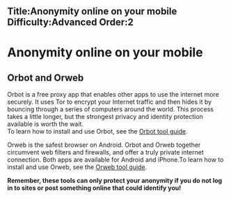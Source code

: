 Title:Anonymity online on your mobile
Difficulty:Advanced
Order:2
---
<h1>Anonymity online on your mobile</h1><h2>Orbot and Orweb</h2><p>Orbot is a free proxy app that enables other apps to use the internet more securely. It uses Tor to encrypt your Internet traffic and then hides it by bouncing through a series of computers around the world. This process takes a little longer, but the strongest privacy and identity protection available is worth the wait.<br>To learn how to install and use Orbot, see the <a href="umbrella://lesson/orbot-&-orweb">Orbot tool guide</a>. </p><p>Orweb is the safest browser on Android. Orbot and Orweb together circumvent web filters and firewalls, and offer a truly private internet connection. Both apps are available for Android and iPhone.To learn how to install and use Orweb, see the <a href="umbrella://lesson/orbot-&-orweb">Orweb tool guide</a>. </p><p><b>Remember, these tools can only protect your anonymity if you do not log in to sites or post something online that could identify you!</b></p>